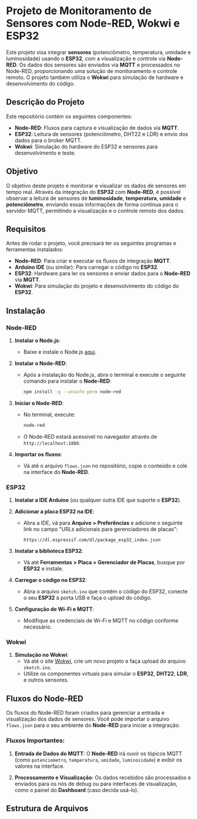 # **Projeto de Monitoramento de Sensores com Node-RED, Wokwi e ESP32**

Este projeto visa integrar **sensores** (potenciômetro, temperatura, umidade e luminosidade) usando o **ESP32**, com a visualização e controle via **Node-RED**. Os dados dos sensores são enviados via **MQTT** e processados no Node-RED, proporcionando uma solução de monitoramento e controle remoto. O projeto também utiliza o **Wokwi** para simulação de hardware e desenvolvimento do código.

## **Descrição do Projeto**

Este repositório contém os seguintes componentes:

- **Node-RED**: Fluxos para captura e visualização de dados via **MQTT**.
- **ESP32**: Leitura de sensores (potenciômetro, DHT22 e LDR) e envio dos dados para o broker MQTT.
- **Wokwi**: Simulação do hardware do ESP32 e sensores para desenvolvimento e teste.

## **Objetivo**

O objetivo deste projeto é monitorar e visualizar os dados de sensores em tempo real. Através da integração do **ESP32** com **Node-RED**, é possível observar a leitura de sensores de **luminosidade**, **temperatura**, **umidade** e **potenciômetro**, enviando essas informações de forma contínua para o servidor MQTT, permitindo a visualização e o controle remoto dos dados.

## **Requisitos**

Antes de rodar o projeto, você precisará ter os seguintes programas e ferramentas instalados:

- **Node-RED**: Para criar e executar os fluxos de integração **MQTT**.
- **Arduino IDE** (ou similar): Para carregar o código no **ESP32**.
- **ESP32**: Hardware para ler os sensores e enviar dados para o **Node-RED** via **MQTT**.
- **Wokwi**: Para simulação do projeto e desenvolvimento do código do **ESP32**.

## **Instalação**

### **Node-RED**

1. **Instalar o Node.js**:
   - Baixe e instale o Node.js [aqui](https://nodejs.org/).
   
2. **Instalar o Node-RED**:
   - Após a instalação do Node.js, abra o terminal e execute o seguinte comando para instalar o **Node-RED**:
     ```bash
     npm install -g --unsafe-perm node-red
     ```
   
3. **Iniciar o Node-RED**:
   - No terminal, execute:
     ```bash
     node-red
     ```
   - O Node-RED estará acessível no navegador através de `http://localhost:1880`.

4. **Importar os fluxos**:
   - Vá até o arquivo `flows.json` no repositório, copie o conteúdo e cole na interface do **Node-RED**.

### **ESP32**

1. **Instalar a IDE Arduino** (ou qualquer outra IDE que suporte o **ESP32**).
   
2. **Adicionar a placa ESP32 na IDE**:
   - Abra a IDE, vá para **Arquivo > Preferências** e adicione o seguinte link no campo "URLs adicionais para gerenciadores de placas":
     ```
     https://dl.espressif.com/dl/package_esp32_index.json
     ```
   
3. **Instalar a biblioteca ESP32**:
   - Vá até **Ferramentas > Placa > Gerenciador de Placas**, busque por **ESP32** e instale.
   
4. **Carregar o código no ESP32**:
   - Abra o arquivo `sketch.ino` que contém o código do ESP32, conecte o seu **ESP32** à porta USB e faça o upload do código.

5. **Configuração de Wi-Fi e MQTT**:
   - Modifique as credenciais de Wi-Fi e MQTT no código conforme necessário.

### **Wokwi**

1. **Simulação no Wokwi**:
   - Vá até o site [Wokwi](https://wokwi.com/), crie um novo projeto e faça upload do arquivo `sketch.ino`.
   - Utilize os componentes virtuais para simular o **ESP32**, **DHT22**, **LDR**, e outros sensores.

## **Fluxos do Node-RED**

Os fluxos do Node-RED foram criados para gerenciar a entrada e visualização dos dados de sensores. Você pode importar o arquivo `flows.json` para o seu ambiente do **Node-RED** para iniciar a integração.

### **Fluxos Importantes**:

1. **Entrada de Dados do MQTT**: O **Node-RED** irá ouvir os tópicos MQTT (como `potenciometro`, `temperatura`, `umidade`, `luminosidade`) e exibir os valores na interface.
   
2. **Processamento e Visualização**: Os dados recebidos são processados e enviados para os nós de debug ou para interfaces de visualização, como o painel do **Dashboard** (caso decida usá-lo).

## **Estrutura de Arquivos**

